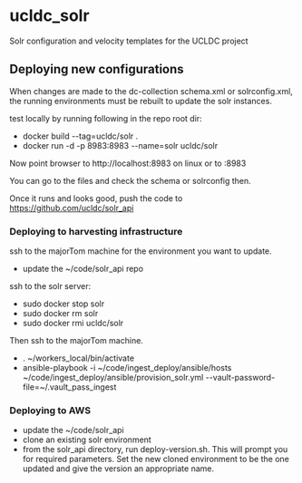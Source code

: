 ucldc_solr
==========

Solr configuration and velocity templates for the UCLDC project

Deploying new configurations
----------------------------

When changes are made to the dc-collection schema.xml or solrconfig.xml, the
running environments must be rebuilt to update the solr instances.

test locally by running following in the repo root dir:

- docker build --tag=ucldc/solr .
- docker run -d -p 8983:8983 --name=solr ucldc/solr

Now point browser to http://localhost:8983 on linux or to <boot2docker ip>:8983

You can go to the files and check the schema or solrconfig then.

Once it runs and looks good, push the code to https://github.com/ucldc/solr_api

### Deploying to harvesting infrastructure

ssh to the majorTom machine for the environment you want to update.


- update the ~/code/solr_api repo

ssh to the solr server:

- sudo docker stop solr
- sudo docker rm solr
- sudo docker rmi ucldc/solr

Then ssh to the majorTom machine.

- . ~/workers_local/bin/activate
- ansible-playbook -i ~/code/ingest_deploy/ansible/hosts ~/code/ingest_deploy/ansible/provision_solr.yml --vault-password-file=~/.vault_pass_ingest


### Deploying to AWS

- update the ~/code/solr_api
- clone an existing solr environment
- from the solr_api directory, run deploy-version.sh. This will prompt you for
  required parameters. Set the new cloned environment to be the one updated and
  give the version an appropriate name.

